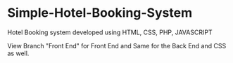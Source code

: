 # Simple-Hotel-Booking-System
Hotel Booking system developed using HTML, CSS, PHP, JAVASCRIPT


View Branch "Front End" for Front End and Same for the Back End and CSS as well.
